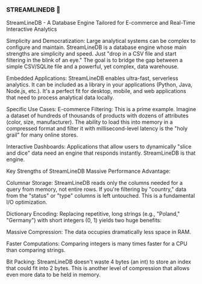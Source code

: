 ### STREAMLINEDB 👋
StreamLineDB - A Database Engine Tailored for E-commerce and Real-Time Interactive Analytics

Simplicity and Democratization: Large analytical systems can be complex to configure and maintain. StreamLineDB is a database engine whose main strengths are simplicity and speed. Just "drop in a CSV file and start filtering in the blink of an eye." The goal is to bridge the gap between a simple CSV/SQLite file and a powerful, yet complex, data warehouse.

Embedded Applications: StreamLineDB enables ultra-fast, serverless analytics. It can be included as a library in your applications (Python, Java, Node.js, etc.). It's a perfect fit for desktop, mobile, and web applications that need to process analytical data locally.

Specific Use Cases:
E-commerce Filtering: This is a prime example. Imagine a dataset of hundreds of thousands of products with dozens of attributes (color, size, manufacturer). The ability to load this into memory in a compressed format and filter it with millisecond-level latency is the "holy grail" for many online stores.

Interactive Dashboards: Applications that allow users to dynamically "slice and dice" data need an engine that responds instantly. StreamLineDB is that engine.

Key Strengths of StreamLineDB
Massive Performance Advantage:

Columnar Storage: StreamLineDB reads only the columns needed for a query from memory, not entire rows. If you're filtering by "country," data from the "status" or "type" columns is left untouched. This is a fundamental I/O optimization.

Dictionary Encoding: Replacing repetitive, long strings (e.g., "Poland," "Germany") with short integers (0, 1) yields two huge benefits:

Massive Compression: The data occupies dramatically less space in RAM.

Faster Computations: Comparing integers is many times faster for a CPU than comparing strings.

Bit Packing: StreamLineDB doesn't waste 4 bytes (an int) to store an index that could fit into 2 bytes. This is another level of compression that allows even more data to be held in memory.

<!--
**streamlinedb/streamlinedb** is a ✨ _special_ ✨ repository because its `README.md` (this file) appears on your GitHub profile.

Here are some ideas to get you started:

- 🔭 I’m currently working on ...
- 🌱 I’m currently learning ...
- 👯 I’m looking to collaborate on ...
- 🤔 I’m looking for help with ...
- 💬 Ask me about ...
- 📫 How to reach me: ...
- 😄 Pronouns: ...
- ⚡ Fun fact: ...
-->
